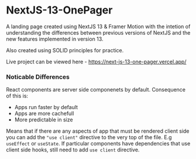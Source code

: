 # NextJS-13-OnePager

A landing page created using NextJS 13 & Framer Motion with the intetion of understanding the differences between previous versions of NextJS and the new features implemented in version 13.

Also created using SOLID principles for practice.

Live project can be viewed here - https://next-js-13-one-pager.vercel.app/

### Noticable Differences

React components are server side componenets by default. Consequence of this is:
- Apps run faster by default
- Apps are more cachefull
- More predictable in size

Means that if there are any aspects of app that must be rendered client side you can add the `"use client"` directive to the very top of the file. E.g `useEffect` or `useState`. If particular components have dependencies that use client side hooks, still need to add `use client` directive.